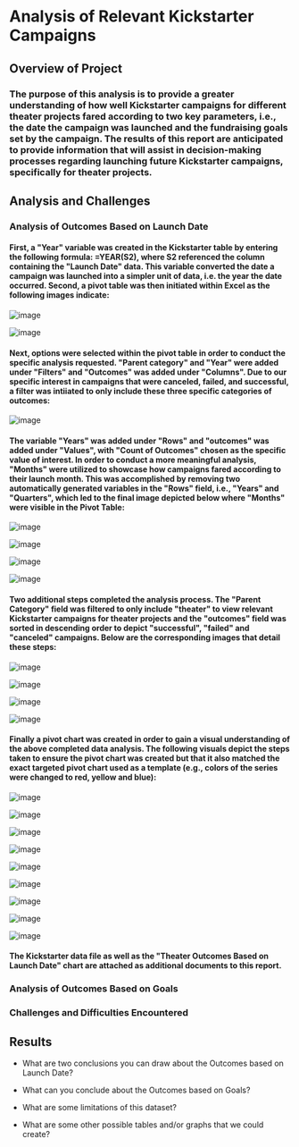 # Analysis of Relevant Kickstarter Campaigns


## Overview of Project

### The purpose of this analysis is to provide a greater understanding of how well Kickstarter campaigns for different theater projects fared according to two key parameters, i.e., the date the campaign was launched and the fundraising goals set by the campaign. The results of this report are anticipated to provide information that will assist in decision-making processes regarding launching future Kickstarter campaigns, specifically for theater projects.


## Analysis and Challenges


### Analysis of Outcomes Based on Launch Date

#### First, a "Year" variable was created in the Kickstarter table by entering the following formula: =YEAR(S2), where S2 referenced the column containing the "Launch Date" data. This variable converted the date a campaign was launched into a simpler unit of data, i.e. the year the date occurred. Second, a pivot table was then initiated within Excel as the following images indicate:

![image](https://user-images.githubusercontent.com/85533099/130171754-5cf968bb-9060-4e9d-9b23-7b67960f1d26.png)

![image](https://user-images.githubusercontent.com/85533099/130171802-46241713-84a5-4cfe-8f6a-a12b8ca92ef2.png)

#### Next, options were selected within the pivot table in order to conduct the specific analysis requested. "Parent category" and "Year" were added under "Filters" and "Outcomes" was added under "Columns". Due to our specific interest in campaigns that were canceled, failed, and successful, a filter was intiiated to only include these three specific categories of outcomes:  

![image](https://user-images.githubusercontent.com/85533099/130171868-3e157752-22cb-4077-b8e4-18953b11b190.png)

#### The variable "Years" was added under "Rows" and "outcomes" was added under "Values", with "Count of Outcomes" chosen as the specific value of interest. In order to conduct a more meaningful analysis, "Months" were utilized to showcase how campaigns fared according to their launch month. This was accomplished by removing two automatically generated variables in the "Rows" field, i.e., "Years" and "Quarters", which led to the final image depicted below where "Months" were visible in the Pivot Table:

![image](https://user-images.githubusercontent.com/85533099/130172085-bfacd21c-3e68-46dd-895a-5b87e9148190.png)

![image](https://user-images.githubusercontent.com/85533099/130172104-f362f45c-c086-4728-8fd8-6397847401c9.png)

![image](https://user-images.githubusercontent.com/85533099/130172134-f951ae77-8075-4ea6-bddc-a0b4b727f53d.png)

![image](https://user-images.githubusercontent.com/85533099/130172170-e0fbca3d-6d3c-49a3-b5f8-8ce2a4417ff7.png)

#### Two additional steps completed the analysis process. The "Parent Category" field was filtered to only include "theater" to view relevant Kickstarter campaigns for theater projects and the "outcomes" field was sorted in descending order to depict "successful", "failed" and "canceled" campaigns. Below are the corresponding images that detail these steps:

![image](https://user-images.githubusercontent.com/85533099/130172211-7251859f-6683-47e0-aac5-ec9781808421.png)

![image](https://user-images.githubusercontent.com/85533099/130172240-d88e1f46-b8e9-4390-a09e-513dd02d9fe4.png)

![image](https://user-images.githubusercontent.com/85533099/130172277-501255a8-3d64-4a28-a5af-abab1203b58d.png)

![image](https://user-images.githubusercontent.com/85533099/130172313-b127c9c4-9f57-492d-a2ef-c6724418e882.png)

#### Finally a pivot chart was created in order to gain a visual understanding of the above completed data analysis. The following visuals depict the steps taken to ensure the pivot chart was created but that it also matched the exact targeted pivot chart used as a template (e.g., colors of the series were changed to red, yellow and blue):

![image](https://user-images.githubusercontent.com/85533099/130173313-926a3cb9-5986-401f-86f1-7d47d4440a9f.png)

![image](https://user-images.githubusercontent.com/85533099/130173325-4dfc24dc-ff8b-429c-bc2a-936ff7376c9c.png)

![image](https://user-images.githubusercontent.com/85533099/130173336-b7da8417-01f0-4023-827a-6e7a9b05b8cb.png)

![image](https://user-images.githubusercontent.com/85533099/130173350-9917ce11-2481-469b-b2c7-3ff9fd57c2ae.png)

![image](https://user-images.githubusercontent.com/85533099/130173374-f8051473-fc39-42ee-a00f-4a9a3e18e498.png)

![image](https://user-images.githubusercontent.com/85533099/130173387-0691fbf5-b828-4e47-bddb-8c2f8d36828b.png)

![image](https://user-images.githubusercontent.com/85533099/130173400-ab60673b-c0d1-4ca4-ad98-69da638afa25.png)

![image](https://user-images.githubusercontent.com/85533099/130173415-5fa2f4fa-92e8-4dcd-81cb-d25ef5d67457.png)

![image](https://user-images.githubusercontent.com/85533099/130173426-eb847463-006a-4023-a607-927a341e42be.png)

#### The Kickstarter data file as well as the "Theater Outcomes Based on Launch Date" chart are attached as additional documents to this report. 


### Analysis of Outcomes Based on Goals

### Challenges and Difficulties Encountered

## Results

- What are two conclusions you can draw about the Outcomes based on Launch Date?

- What can you conclude about the Outcomes based on Goals?

- What are some limitations of this dataset?

- What are some other possible tables and/or graphs that we could create?

